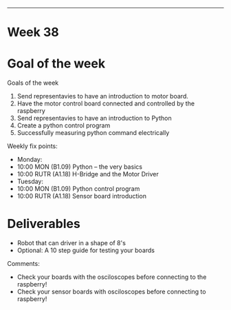 ---
Week 38
=============

# Goal of the week

Goals of the week
1. Send representavies to have an introduction to motor board.
3. Have the motor control board connected and controlled by the raspberry
4.	Send representavies to have an introduction to Python
5. Create a python control program
6.	Successfully measuring python command electrically

Weekly fix points:
* Monday:
* 10:00 MON (B1.09) Python – the very basics
*	10:00 RUTR (A1.18) H-Bridge and the Motor Driver
*	Tuesday:
*	10:00 MON (B1.09)  Python control program
*	10:00 RUTR (A1.18) Sensor board introduction

# Deliverables
* Robot that can driver in a shape of 8's
* Optional: A 10 step guide for testing your boards

Comments:
* Check your boards with the osciloscopes before connecting to the raspberry!
* Check your sensor boards with osciloscopes before connecting to raspberry!
